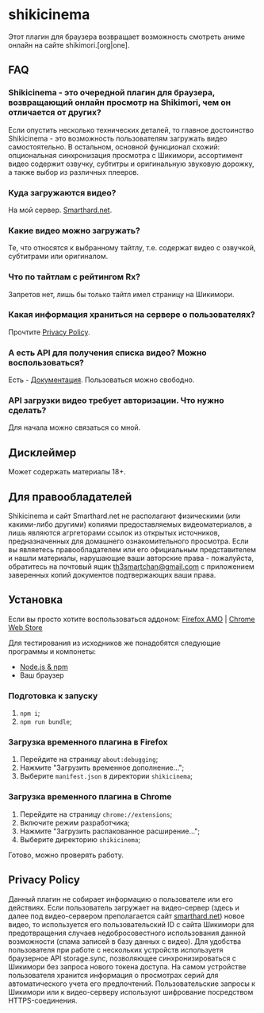 # shikicinema

Этот плагин для браузера возвращает возможность смотреть аниме онлайн на сайте shikimori.\[org|one\].

## FAQ

### Shikicinema - это очередной плагин для браузера, возвращающий онлайн просмотр на Shikimori, чем он отличается от других?

Если опустить несколько технических деталей, то главное достоинство Shikicinema - это возможность пользователям загружать видео самостоятельно. В остальном, основной функционал схожий: опциональная синхронизация просмотра с Шикимори, ассортимент видео содержит озвучку, субтитры и оригинальную звуковую дорожку, а также выбор из различных плееров.

### Куда загружаются видео?

На мой сервер. [Smarthard.net](https://smarthard.net).

### Какие видео можно загружать?

Те, что относятся к выбранному тайтлу, т.е. содержат видео с озвучкой, субтитрами или оригиналом.

### Что по тайтлам с рейтингом Rx?

Запретов нет, лишь бы только тайтл имел страницу на Шикимори.

### Какая информация храниться на сервере о пользователях?

Прочтите [Privacy Policy](https://github.com/Smarthard/shikicinema#privacy-policy).

### А есть API для получения списка видео? Можно воспользоваться?

Есть - [Документация](https://smarthard.net/docs/swagger/#/Shikivideos). Пользоваться можно свободно.

### API загрузки видео требует авторизации. Что нужно сделать?

Для начала можно связаться со мной.

## Дисклеймер

Может содержать материалы 18+.

## Для правообладателей

Shikicinema и сайт Smarthard.net не располагают физическими (или какими-либо другими) копиями предоставляемых видеоматериалов, а лишь являются агргеторами ссылок из открытых источников, предназначенных для домашнего ознакомительного просмотра. Если вы являетесь правообладателем или его официальным представителем и нашли материалы, нарушающие ваши авторские права - пожалуйста, обратитесь на почтовый ящик th3smartchan@gmail.com с приложением заверенных копий документов подтвержающих ваши права.

## Установка

Если вы просто хотите воспользоваться аддоном:
[Firefox AMO](https://addons.mozilla.org/en-US/firefox/addon/shikicinema/) | [Chrome Web Store](https://chrome.google.com/webstore/detail/shikicinema/hmbjohbggdnlpmokjbholpgegcdbehjp)

Для тестирования из исходников же понадобятся следующие программы и компонеты:

 - [Node.js & npm](https://nodejs.org/)
 - Ваш браузер
 
### Подготовка к запуску

1. `npm i`;
2. `npm run bundle`;

### Загрузка временного плагина в Firefox

1. Перейдите на страницу `about:debugging`;
2. Нажмите "Загрузить временное дополнение...";
3. Выберите `manifest.json` в директории `shikicinema`;

### Загрузка временного плагина в Chrome

1. Перейдите на страницу `chrome://extensions`;
2. Включите режим разработчика;
3. Нажмите "Загрузить распакованное расширение...";
4. Выберите директорию `shikicinema`;

Готово, можно проверять работу.

## Privacy Policy

Данный плагин не собирает информацию о пользователе или его действиях. Если пользователь загружает на видео-сервер (здесь и далее под видео-сервером преполагается сайт [smarthard.net](https://smarthard.net)) новое видео, то используется его пользовательский ID с сайта Шикимори для предотвращения случаев недобросовестного использования данной возможности (спама записей в базу данных с видео). Для удобства пользователя при работе с нескольких устройств используетя браузерное API storage.sync, позволяющее синхронизироваться с Шикимори без запроса нового токена доступа. На самом устройстве пользователя хранится информация о просмотрах серий для автоматического учета его предпочтений. Пользовательские запросы к Шикимори или к видео-серверу используют шифрование посредством HTTPS-соединения.
